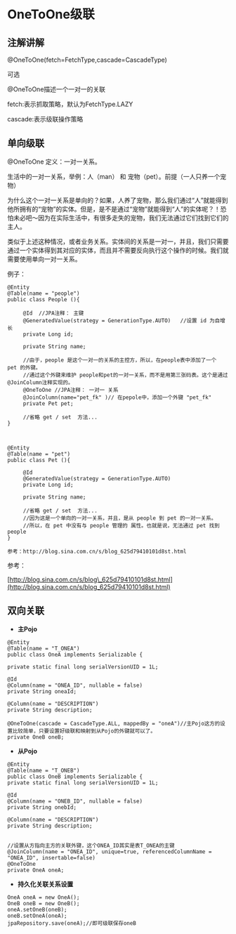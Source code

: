 # OneToOne级联

## 注解讲解

@OneToOne\(fetch=FetchType,cascade=CascadeType\)

可选

@OneToOne描述一个一对一的关联

fetch:表示抓取策略，默认为FetchType.LAZY

cascade:表示级联操作策略

## 单向级联

@OneToOne 定义：一对一关系。

  生活中的一对一关系，举例：人（man） 和 宠物（pet）。前提（一人只养一个宠物）



  为什么这个一对一关系是单向的？如果，人养了宠物，那么我们通过“人”就能得到他所拥有的“宠物”的实体。但是，是不是通过“宠物”就能得到“人”的实体呢？！恐怕未必吧～因为在实际生活中，有很多走失的宠物，我们无法通过它们找到它们的主人。



 类似于上述这种情况，或者业务关系。实体间的关系是一对一，并且，我们只需要通过一个实体得到其对应的实体，而且并不需要反向执行这个操作的时候。我们就需要使用单向一对一关系。

例子：

```
@Entity
@Table(name = "people")
public class People (){

     @Id  //JPA注释： 主键
     @GeneratedValue(strategy = GenerationType.AUTO)   //设置 id 为自增长
     private Long id;

     private String name;

     //由于，people 是这个一对一的关系的主控方，所以，在people表中添加了一个 pet 的外键。
     //通过这个外键来维护 people和pet的一对一关系，而不是用第三张码表。这个是通过@JoinColumn注释实现的。
     @OneToOne //JPA注释： 一对一 关系
     @JoinColumn(name="pet_fk" )// 在pepole中，添加一个外键 "pet_fk"
     private Pet pet;

     //省略 get / set  方法...
}



@Entity
@Table(name = "pet")
public class Pet (){

     @Id  
     @GeneratedValue(strategy = GenerationType.AUTO)  
     private Long id;

     private String name;

     //省略 get / set  方法...
     //因为这是一个单向的一对一关系，并且，是从 people 到 pet 的一对一关系。
     //所以，在 pet 中没有与 people 管理的 属性。也就是说，无法通过 pet 找到 people
}

参考：http://blog.sina.com.cn/s/blog_625d79410101d8st.html
```

参考：

[http://blog.sina.com.cn/s/blog\_625d79410101d8st.html](http://blog.sina.com.cn/s/blog_625d79410101d8st.html)

## 双向关联

* **主Pojo**

```
@Entity
@Table(name = "T_ONEA")
public class OneA implements Serializable {

private static final long serialVersionUID = 1L;

@Id
@Column(name = "ONEA_ID", nullable = false)
private String oneaId;

@Column(name = "DESCRIPTION")
private String description;

@OneToOne(cascade = CascadeType.ALL, mappedBy = "oneA")//主Pojo这方的设置比较简单，只要设置好级联和映射到从Pojo的外键就可以了。
private OneB oneB;
```

* **从Pojo**

```
@Entity
@Table(name = "T_ONEB")
public class OneB implements Serializable {
private static final long serialVersionUID = 1L;

@Id
@Column(name = "ONEB_ID", nullable = false)
private String onebId;

@Column(name = "DESCRIPTION")
private String description;


//设置从方指向主方的关联外键，这个ONEA_ID其实是表T_ONEA的主键
@JoinColumn(name = "ONEA_ID", unique=true, referencedColumnName = "ONEA_ID", insertable=false)
@OneToOne
private OneA oneA;
```

* **持久化关联关系设置**

```
OneA oneA = new OneA();
OneB oneB = new OneB();
oneA.setOneB(oneB);
oneB.setOneA(oneA);
jpaRepository.save(oneA);//即可级联保存oneB
```



